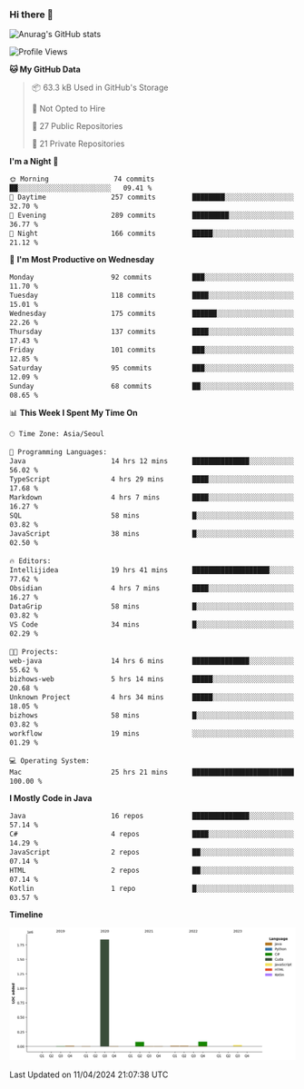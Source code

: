 ### Hi there 👋

![Anurag's GitHub stats](https://github-readme-stats.vercel.app/api?username=pllap&show_icons=true&theme=github_dark)

<!--START_SECTION:waka-->
![Profile Views](http://img.shields.io/badge/Profile%20Views-0-blue)

**🐱 My GitHub Data** 

> 📦 63.3 kB Used in GitHub's Storage 
 > 
> 🚫 Not Opted to Hire
 > 
> 📜 27 Public Repositories 
 > 
> 🔑 21 Private Repositories 
 > 
**I'm a Night 🦉** 

```text
🌞 Morning                74 commits          ██░░░░░░░░░░░░░░░░░░░░░░░   09.41 % 
🌆 Daytime                257 commits         ████████░░░░░░░░░░░░░░░░░   32.70 % 
🌃 Evening                289 commits         █████████░░░░░░░░░░░░░░░░   36.77 % 
🌙 Night                  166 commits         █████░░░░░░░░░░░░░░░░░░░░   21.12 % 
```
📅 **I'm Most Productive on Wednesday** 

```text
Monday                   92 commits          ███░░░░░░░░░░░░░░░░░░░░░░   11.70 % 
Tuesday                  118 commits         ████░░░░░░░░░░░░░░░░░░░░░   15.01 % 
Wednesday                175 commits         ██████░░░░░░░░░░░░░░░░░░░   22.26 % 
Thursday                 137 commits         ████░░░░░░░░░░░░░░░░░░░░░   17.43 % 
Friday                   101 commits         ███░░░░░░░░░░░░░░░░░░░░░░   12.85 % 
Saturday                 95 commits          ███░░░░░░░░░░░░░░░░░░░░░░   12.09 % 
Sunday                   68 commits          ██░░░░░░░░░░░░░░░░░░░░░░░   08.65 % 
```


📊 **This Week I Spent My Time On** 

```text
🕑︎ Time Zone: Asia/Seoul

💬 Programming Languages: 
Java                     14 hrs 12 mins      ██████████████░░░░░░░░░░░   56.02 % 
TypeScript               4 hrs 29 mins       ████░░░░░░░░░░░░░░░░░░░░░   17.68 % 
Markdown                 4 hrs 7 mins        ████░░░░░░░░░░░░░░░░░░░░░   16.27 % 
SQL                      58 mins             █░░░░░░░░░░░░░░░░░░░░░░░░   03.82 % 
JavaScript               38 mins             █░░░░░░░░░░░░░░░░░░░░░░░░   02.50 % 

🔥 Editors: 
Intellijidea             19 hrs 41 mins      ███████████████████░░░░░░   77.62 % 
Obsidian                 4 hrs 7 mins        ████░░░░░░░░░░░░░░░░░░░░░   16.27 % 
DataGrip                 58 mins             █░░░░░░░░░░░░░░░░░░░░░░░░   03.82 % 
VS Code                  34 mins             █░░░░░░░░░░░░░░░░░░░░░░░░   02.29 % 

🐱‍💻 Projects: 
web-java                 14 hrs 6 mins       ██████████████░░░░░░░░░░░   55.62 % 
bizhows-web              5 hrs 14 mins       █████░░░░░░░░░░░░░░░░░░░░   20.68 % 
Unknown Project          4 hrs 34 mins       █████░░░░░░░░░░░░░░░░░░░░   18.05 % 
bizhows                  58 mins             █░░░░░░░░░░░░░░░░░░░░░░░░   03.82 % 
workflow                 19 mins             ░░░░░░░░░░░░░░░░░░░░░░░░░   01.29 % 

💻 Operating System: 
Mac                      25 hrs 21 mins      █████████████████████████   100.00 % 
```

**I Mostly Code in Java** 

```text
Java                     16 repos            ██████████████░░░░░░░░░░░   57.14 % 
C#                       4 repos             ████░░░░░░░░░░░░░░░░░░░░░   14.29 % 
JavaScript               2 repos             ██░░░░░░░░░░░░░░░░░░░░░░░   07.14 % 
HTML                     2 repos             ██░░░░░░░░░░░░░░░░░░░░░░░   07.14 % 
Kotlin                   1 repo              █░░░░░░░░░░░░░░░░░░░░░░░░   03.57 % 
```



**Timeline**

![Lines of Code chart](https://raw.githubusercontent.com/pllap/pllap/main/assets/bar_graph.png)


 Last Updated on 11/04/2024 21:07:38 UTC
<!--END_SECTION:waka-->


<!--
**pllap/pllap** is a ✨ _special_ ✨ repository because its `README.md` (this file) appears on your GitHub profile.

Here are some ideas to get you started:

- 🔭 I’m currently working on ...
- 🌱 I’m currently learning ...
- 👯 I’m looking to collaborate on ...
- 🤔 I’m looking for help with ...
- 💬 Ask me about ...
- 📫 How to reach me: ...
- 😄 Pronouns: ...
- ⚡ Fun fact: ...
-->
